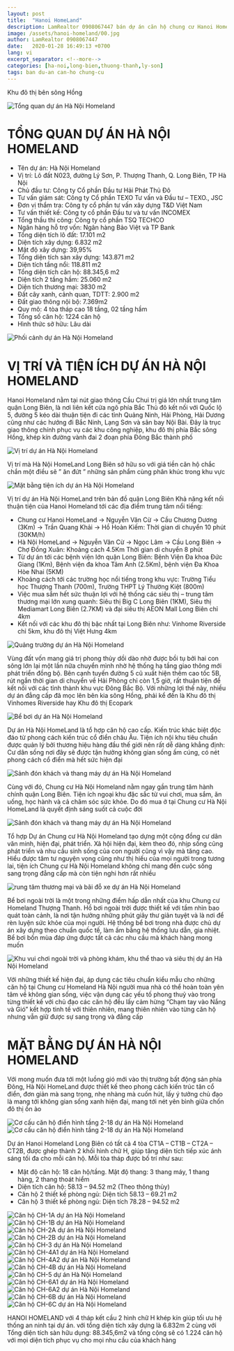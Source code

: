 ```yaml
---
layout: post
title:  "Hanoi HomeLand"
description: LamRealtor 0908067447 bán dự án căn hộ chung cư Hanoi Homeland ở Hà Nội Long Biên Thượng Thanh Lý Sơn
image: /assets/hanoi-homeland/00.jpg
author: LamRealtor 0908067447
date:   2020-01-28 16:49:13 +0700
lang: vi
excerpt_separator: <!--more-->
categories: [ha-noi,long-bien,thuong-thanh,ly-son]
tags: ban du-an can-ho chung-cu 
---
```


Khu đô thị bên sông Hồng<!--more-->

![Tổng quan dự án Hà Nội Homeland](/assets/hanoi-homeland/00.jpg)

# TỔNG QUAN DỰ ÁN HÀ NỘI HOMELAND

* Tên dự án: Hà Nội Homeland
* Vị trí: Lô đất N023, đường Lý Sơn, P. Thượng Thanh, Q. Long Biên, TP Hà Nội
* Chủ đầu tư: Công ty Cổ phần Đầu tư Hải Phát Thủ Đô
* Tư vấn giám sát: Công ty Cổ phần TEXO Tư vấn và Đầu tư – TEXO., JSC
* Đơn vị thẩm tra: Công ty cổ phần tư vấn xây dựng T&D Việt Nam
* Tư vấn thiết kế: Công ty cổ phần Đầu tư và tư vấn INCOMEX
* Tổng thầu thi công: Công ty cổ phần TSQ TECHCO
* Ngân hàng hỗ trợ vốn: Ngân hàng Bảo Việt và TP Bank
* Tổng diện tích lô đất: 17.101 m2
* Diện tích xây dựng: 6.832 m2
* Mật độ xây dựng: 39,95%
* Tổng diện tích sàn xây dựng: 143.871 m2
* Diện tích tầng nổi: 118.811 m2
* Tổng diện tích căn hộ: 88.345,6 m2
* Diện tích 2 tầng hầm: 25.060 m2
* Diện tích thương mại: 3830 m2
* Đất cây xanh, cảnh quan, TDTT: 2.900 m2
* Đất giao thông nội bộ: 7.369m2
* Quy mô: 4 tòa tháp cao 18 tầng, 02 tầng hầm
* Tổng số căn hộ: 1224 căn hộ
* Hình thức sở hữu: Lâu dài

![Phối cảnh dự án Hà Nội Homeland](/assets/hanoi-homeland/01.jpg)

# VỊ TRÍ VÀ TIỆN ÍCH DỰ ÁN HÀ NỘI HOMELAND

Hanoi Homeland nằm tại nút giao thông Cầu Chui trị giá lớn nhất trung tâm quận Long Biên, là nơi liên kết cửa ngõ phía Bắc Thủ đô kết nối với Quốc lộ 5, đường 5 kéo dài thuận tiện đi các tỉnh Quảng Ninh, Hải Phòng, Hải Dương cũng như các hướng đi Bắc Ninh, Lạng Sơn và sân bay Nội Bài. Đây là trục giao thông chính phục vụ các khu công nghiệp, khu đô thị phía Bắc sông Hồng, khép kín đường vành đai 2 đoạn phía Đông Bắc thành phố

![Vị trí dự án Hà Nội Homeland](/assets/hanoi-homeland/02.jpg)

Vị trí mà Hà Nội HomeLand Long Biên sở hữu so với giá tiền căn hộ chắc chắn một điều sẽ ” ăn đứt ” những sản phẩm cùng phân khúc trong khu vực

![Mặt bằng tiện ích dự án Hà Nội Homeland](/assets/hanoi-homeland/03.jpg)

Vị trí dự án Hà Nội HomeLand trên bản đồ quận Long Biên Khả năng kết nối thuận tiện của Hanoi Homeland tới các địa điểm trung tâm nổi tiếng:

* Chung cư Hanoi HomeLand -> Nguyễn Văn Cừ -> Cầu Chương Dương (3Km) -> Trần Quang Khải -> Hồ Hoàn Kiếm: Thời gian di chuyển 10 phút (30KM/h)
* Hà Nội HomeLand -> Nguyễn Văn Cừ -> Ngọc Lâm -> Cầu Long Biên -> Chợ Đồng Xuân: Khoảng cách 4.5Km Thời gian di chuyển 8 phút
* Từ dự án tới các bệnh viện lớn quận Long Biên: Bệnh Viện Đa khoa Đức Giang (1Km), Bệnh viện đa khoa Tâm Anh (2.5Km), bệnh viện Đa Khoa Hòe Nhai (5KM)
* Khoảng cách tới các trường học nổi tiếng trong khu vực: Trường Tiểu học Thượng Thanh (700m), Trường THPT Lý Thường Kiệt (800m)
* Việc mua sắm hết sức thuận lợi với hệ thống các siêu thị – trung tâm thương mại lớn xung quanh: Siêu thị Big C Long Biên (1KM), Siêu thị Mediamart Long Biên (2.7KM) và đại siêu thị AEON Mall Long Biên chỉ 4km
* Kết nối với các khu đô thị bậc nhất tại Long Biên như: Vinhome Riverside chỉ 5km, khu đô thị Việt Hưng 4km

![Quảng trường dự án Hà Nội Homeland](/assets/hanoi-homeland/04.jpg)

Vùng đất vốn mang giá trị phong thủy dồi dào nhờ được bồi tụ bởi hai con sông lớn lại một lần nữa chuyển mình nhờ hệ thống hạ tầng giao thông mới phát triển đồng bộ. Bên cạnh tuyến đường 5 cũ xuất hiện thêm cao tốc 5B, rút ngắn thời gian di chuyển về Hải Phòng chỉ còn 1,5 giờ, rất thuận tiện để kết nối với các tỉnh thành khu vực Đông Bắc Bộ. Với những lợi thế này, nhiều dự án đẳng cấp đã mọc lên bên kia sông Hồng, phải kể đến là Khu đô thị Vinhomes Riverside hay Khu đô thị Ecopark

![Bể bơi dự án Hà Nội Homeland](/assets/hanoi-homeland/05.jpg)

Dự án Hà Nội HomeLand là tổ hợp căn hộ cao cấp. Kiến trúc khác biệt độc đáo từ phong cách kiến trúc cổ điển châu Âu. Tiện ích nội khu tiêu chuẩn được quản lý bởi thương hiệu hàng đầu thế giới nên rất dễ dàng khẳng định: Cư dân sống nơi đây sẽ được tận hưởng không gian sống ấm cúng, có nét phong cách cổ điển mà hết sức hiện đại

![Sảnh đón khách và thang máy dự án Hà Nội Homeland](/assets/hanoi-homeland/06.jpg)

Cùng với đó, Chung cư Hà Nội Homeland nằm ngay gần trung tâm hành chính quận Long Biên. Tiện ích ngoại khu đặc sắc từ vui chơi, mua sắm, ăn uống, học hành và cả chăm sóc sức khỏe. Do đó mua ở tại Chung cư Hà Nội HomeLand là quyết định sáng suốt cả cuộc đời

![Sảnh đón khách và thang máy dự án Hà Nội Homeland](/assets/hanoi-homeland/06.jpg)

Tổ hợp Dự án Chung cư Hà Nội Homeland tạo dựng một cộng đồng cư dân văn minh, hiện đại, phát triển. Xã hội hiện đại, kèm theo đó, nhịp sống cũng phát triển và nhu cầu sinh sống của con người cũng vì vậy mà tăng cao. Hiểu được tâm tư nguyện vọng cũng như thị hiếu của mọi người trong tương lai, tiện ích Chung cư Hà Nội Homeland không chỉ mang đến cuộc sống sang trọng đẳng cấp mà còn tiện nghi hơn rất nhiều

![rung tâm thương mại và bãi đỗ xe dự án Hà Nội Homeland](/assets/hanoi-homeland/07.jpg)

Bể bơi ngoài trời là một trong những điểm hấp dẫn nhất của khu Chung cư Homeland Thượng Thanh. Hồ bơi ngoài trời được thiết kế với tầm nhìn bao quát toàn cảnh, là nơi tận hưởng những phút giây thư giãn tuyệt và là nơi để rèn luyện sức khỏe của mọi người. Hệ thống bể bơi trong nhà được chủ dự án xây dựng theo chuẩn quốc tế, làm ấm bằng hệ thống lưu dẫn, gia nhiệt. Bể bơi bốn mùa đáp ứng được tất cả các nhu cầu mà khách hàng mong muốn

![Khu vui chơi ngoài trời và phòng khám, khu thể thao và siêu thị dự án Hà Nội Homeland](/assets/hanoi-homeland/08.jpg)

Với những thiết kế hiện đại, áp dụng các tiêu chuẩn kiểu mẫu cho những căn hộ tại Chung cư Homeland Hà Nội người mua nhà có thể hoàn toàn yên tâm về không gian sống, việc vận dụng các yếu tố phong thuỷ vào trong từng thiết kế với chủ đạo các căn hộ đều lấy cảm hừng “Chạm tay vào Nắng và Gió” kết hợp tinh tế với thiên nhiên, mang thiên nhiên vào từng căn hộ nhưng vẫn giữ được sự sang trọng và đẳng cấp

# MẶT BẰNG DỰ ÁN HÀ NỘI HOMELAND

Với mong muốn đưa tới một luồng gió mới vào thị trường bất động sản phía Đông, Hà Nội HomeLand được thiết kế theo phong cách kiến trúc tân cổ điển, đơn giản mà sang trọng, nhẹ nhàng mà cuốn hút, lấy ý  tưởng chủ đạo là mang tới không gian sống xanh hiện đại, mang tới nét yên bình giữa chốn đô thị ồn ào

![Cơ cấu căn hộ điển hình tầng 2-18 dự án Hà Nội Homeland](/assets/hanoi-homeland/09.jpg)
![Cơ cấu căn hộ điển hình tầng 2-18 dự án Hà Nội Homeland](/assets/hanoi-homeland/10.jpg)

Dự án Hanoi Homeland Long Biên có tất cả 4 tòa CT1A – CT1B – CT2A – CT2B, được ghép thành 2 khối hình chữ H, giúp tăng diện tích tiếp xúc ánh sáng tối đa cho mỗi căn hộ. Mỗi tòa tháp được bố trí như sau:

* Mật độ căn hộ: 18 căn hộ/tầng. Mật độ thang: 3 thang máy, 1 thang hàng, 2 thang thoát hiểm
* Diện tích căn hộ: 58.13 – 94.52 m2 (Theo thông thủy)
* Căn hộ 2 thiết kế phòng ngủ: Diện tích 58.13 – 69.21 m2
* Căn hộ 3 thiết kế phòng ngủ: Diện tích 78.28 – 94.52 m2

![Căn hộ CH-1A dự án Hà Nội Homeland](/assets/hanoi-homeland/12.jpg)
![Căn hộ CH-1B dự án Hà Nội Homeland](/assets/hanoi-homeland/13.jpg)
![Căn hộ CH-2A dự án Hà Nội Homeland](/assets/hanoi-homeland/14.jpg)
![Căn hộ CH-2B dự án Hà Nội Homeland](/assets/hanoi-homeland/15.jpg)
![Căn hộ CH-3 dự án Hà Nội Homeland](/assets/hanoi-homeland/16.jpg)
![Căn hộ CH-4A1 dự án Hà Nội Homeland](/assets/hanoi-homeland/17.jpg)
![Căn hộ CH-4A2 dự án Hà Nội Homeland](/assets/hanoi-homeland/18.jpg)
![Căn hộ CH-4B dự án Hà Nội Homeland](/assets/hanoi-homeland/19.jpg)
![Căn hộ CH-5 dự án Hà Nội Homeland](/assets/hanoi-homeland/20.jpg)
![Căn hộ CH-6A1 dự án Hà Nội Homeland](/assets/hanoi-homeland/21.jpg)
![Căn hộ CH-6A2 dự án Hà Nội Homeland](/assets/hanoi-homeland/22.jpg)
![Căn hộ CH-6B dự án Hà Nội Homeland](/assets/hanoi-homeland/23.jpg)
![Căn hộ CH-6C dự án Hà Nội Homeland](/assets/hanoi-homeland/24.jpg)

HANOI HOMELAND với 4 tháp kết cầu 2 hình chữ H khép kín giúp tối ưu hệ thống an ninh tại dự án. với tổng diện tích xây dựng là 6.832m 2 cùng với Tổng diện tích sàn hữu dụng: 88.345,6m2 và tổng cộng sẽ có 1.224 căn hộ với mọi diện tích phục vụ cho mọi nhu cầu của khách hàng
